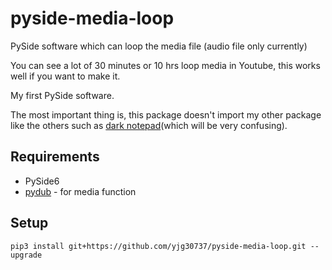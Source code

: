 # pyside-media-loop
PySide software which can loop the media file (audio file only currently)

You can see a lot of 30 minutes or 10 hrs loop media in Youtube, this works well if you want to make it.

My first PySide software.

The most important thing is, this package doesn't import my other package like the others such as <a href="https://github.com/yjg30737/pyqt-dark-notepad.git">dark notepad</a>(which will be very confusing).

## Requirements
* PySide6
* <a href="https://github.com/jiaaro/pydub">pydub</a> - for media function

## Setup
`pip3 install git+https://github.com/yjg30737/pyside-media-loop.git --upgrade`

